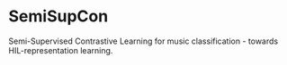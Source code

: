 # SemiSupCon
Semi-Supervised Contrastive Learning for music classification - towards HIL-representation learning.
